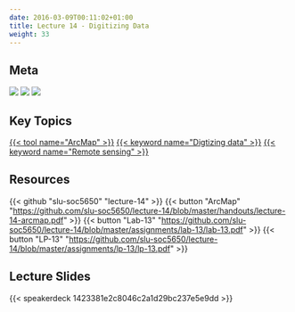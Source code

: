 ```yaml
---
date: 2016-03-09T00:11:02+01:00
title: Lecture 14 - Digitizing Data
weight: 33
---
```


## Meta
![](https://img.shields.io/badge/semester-spring%202018-orange.svg) 
![](https://img.shields.io/badge/release-lecture-orange.svg) 
[![](https://img.shields.io/badge/last%20update-2018--04--27-brightgreen.svg)](https://github.com/slu-soc5650/lecture-11/blob/master/NEWS_SITE.md)

## Key Topics
[{{< tool name="ArcMap" >}}](/topic-index/#a-d)
[{{< keyword name="Digtizing data" >}}](/topic-index/#a-d)
[{{< keyword name="Remote sensing" >}}](/topic-index/#q-t)

## Resources

{{< github "slu-soc5650" "lecture-14" >}}
{{< button "ArcMap" "https://github.com/slu-soc5650/lecture-14/blob/master/handouts/lecture-14-arcmap.pdf" >}}
{{< button "Lab-13" "https://github.com/slu-soc5650/lecture-14/blob/master/assignments/lab-13/lab-13.pdf" >}}
{{< button "LP-13" "https://github.com/slu-soc5650/lecture-14/blob/master/assignments/lp-13/lp-13.pdf" >}}

## Lecture Slides
<p> </p>
{{< speakerdeck 1423381e2c8046c2a1d29bc237e5e9dd >}}

